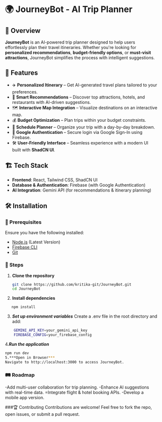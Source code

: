 # 🌍 JourneyBot - AI Trip Planner  

## 🚀 Overview  
**JourneyBot** is an AI-powered trip planner designed to help users effortlessly plan their travel itineraries. Whether you're looking for **personalized recommendations**, **budget-friendly options**, or **must-visit attractions**, JourneyBot simplifies the process with intelligent suggestions.  

## 🌟 Features  
- ✈️ **Personalized Itinerary** – Get AI-generated travel plans tailored to your preferences.  
- 📍 **Smart Recommendations** – Discover top attractions, hotels, and restaurants with AI-driven suggestions.  
- 🗺 **Interactive Map Integration** – Visualize destinations on an interactive map.  
- 💰 **Budget Optimization** – Plan trips within your budget constraints.  
- 📅 **Schedule Planner** – Organize your trip with a day-by-day breakdown.  
- 🔐 **Google Authentication** – Secure login via Google Sign-In using Firebase.  
- 🛠 **User-Friendly Interface** – Seamless experience with a modern UI built with **ShadCN UI**.  

## 🏗 Tech Stack  
- **Frontend**: React, Tailwind CSS, ShadCN UI  
- **Database & Authentication**: Firebase (with Google Authentication)  
- **AI Integration**: Gemini API (for recommendations & itinerary planning)  

## 🛠 Installation  

### 🔹 Prerequisites  
Ensure you have the following installed:  
- [Node.js](https://nodejs.org/) (Latest Version)  
- [Firebase CLI](https://firebase.google.com/docs/cli)  
- [Git](https://git-scm.com/)  

### 🔹 Steps  

1. **Clone the repository**  
   ```bash
   git clone https://github.com/kritika-git/JourneyBot.git  
   cd JourneyBot  

2. **Install dependencies**
```bash
   npm install  
   ```

3. ***Set up environment variables***
    Create a .env file in the root directory and add:

```bash
    GEMINI_API_KEY=your_gemini_api_key  
    FIREBASE_CONFIG=your_firebase_config
```

4.***Run the application***

```bash
npm run dev  
5.***Open in Browser***
Navigate to http://localhost:3000 to access JourneyBot.
```

### 🛤 Roadmap
 -Add multi-user collaboration for trip planning.
 -Enhance AI suggestions with real-time data.
 =Integrate flight & hotel booking APIs.
 -Develop a mobile app version.

###🏆 Contributing
Contributions are welcome! Feel free to fork the repo, open issues, or submit a pull request.